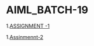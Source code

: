 # AIML_BATCH-19
1.[ASSIGNMENT -1 ](https://github.com/Rithin353/AIML_BATCH-19/blob/main/Assignment_1.ipynb)

1.[Assinmennt-2](https://github.com/Rithin353/AIML_BATCH-19/blob/main/Assignment_2.ipynb)

